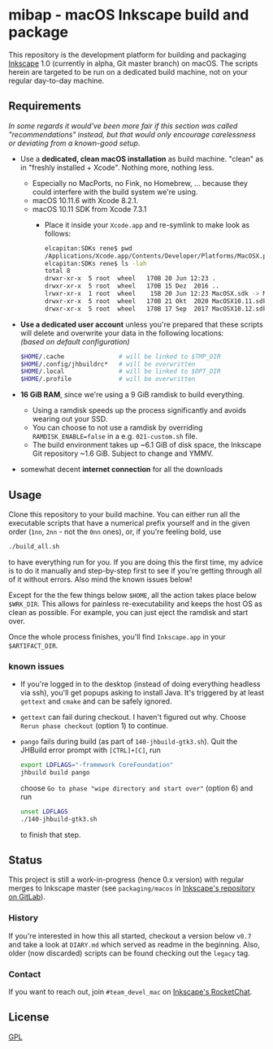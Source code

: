 # mibap - macOS Inkscape build and package

This repository is the development platform for building and packaging [Inkscape](https://inkscape.org) 1.0 (currently in alpha, Git master branch) on macOS. The scripts herein are targeted to be run on a dedicated build machine, not on your regular day-to-day machine.

## Requirements

_In some regards it would've been more fair if this section was called "recommendations" instead, but that would only encourage carelessness or deviating from a known-good setup._

- Use a __dedicated, clean macOS installation__ as build machine. "clean" as in "freshly installed + Xcode". Nothing more, nothing less.
  - Especially no MacPorts, no Fink, no Homebrew, ... because they could interfere with the build system we're using.
  - macOS 10.11.6 with Xcode 8.2.1.
  - macOS 10.11 SDK from Xcode 7.3.1
    - Place it inside your `Xcode.app` and re-symlink to make look as follows:

      ```bash
      elcapitan:SDKs rene$ pwd
      /Applications/Xcode.app/Contents/Developer/Platforms/MacOSX.platform/Developer/SDKs
      elcapitan:SDKs rene$ ls -lah
      total 8
      drwxr-xr-x  5 root  wheel   170B 20 Jun 12:23 .
      drwxr-xr-x  5 root  wheel   170B 15 Dez  2016 ..
      lrwxr-xr-x  1 root  wheel    15B 20 Jun 12:23 MacOSX.sdk -> MacOSX10.11.sdk
      drwxr-xr-x  5 root  wheel   170B 21 Okt  2020 MacOSX10.11.sdk
      drwxr-xr-x  5 root  wheel   170B 17 Sep  2017 MacOSX10.12.sdk.disabled
      ```

- __Use a dedicated user account__ unless you're prepared that these scripts will delete and overwrite your data in the following locations:  
_(based on default configuration)_

    ```bash
    $HOME/.cache               # will be linked to $TMP_DIR
    $HOME/.config/jhbuildrc*   # will be overwritten
    $HOME/.local               # will be linked to $OPT_DIR
    $HOME/.profile             # will be overwritten
    ```

- __16 GiB RAM__, since we're using a 9 GiB ramdisk to build everything.
  - Using a ramdisk speeds up the process significantly and avoids wearing out your SSD.
  - You can choose to not use a ramdisk by overriding `RAMDISK_ENABLE=false` in a e.g. `021-custom.sh` file.
  - The build environment takes up ~6.1 GiB of disk space, the Inkscape Git repository ~1.6 GiB. Subject to change and YMMV.
- somewhat decent __internet connection__ for all the downloads

## Usage

Clone this repository to your build machine. You can either run all the executable scripts that have a numerical prefix yourself and in the given order (`1nn`, `2nn` - not the `0nn` ones), or, if you're feeling bold, use

```bash
./build_all.sh
```

to have everything run for you. If you are doing this the first time, my advice is to do it manually and step-by-step first to see if you're getting through all of it without errors. Also mind the known issues below!

Except for the the few things below `$HOME`, all the action takes place below `$WRK_DIR`. This allows for painless re-executability and keeps the host OS as clean as possible. For example, you can just eject the ramdisk and start over.

Once the whole process finishes, you'll find `Inkscape.app` in your `$ARTIFACT_DIR`.

### known issues

- If you're logged in to the desktop (instead of doing everything headless via ssh), you'll get popups asking to install Java. It's triggered by at least `gettext` and `cmake` and can be safely ignored.
- `gettext` can fail during checkout. I haven't figured out why. Choose `Rerun phase checkout` (option 1) to continue.
- `pango` fails during build (as part of `140-jhbuild-gtk3.sh`). Quit the JHBuild error prompt with `[CTRL]+[C]`, run

  ```bash
  export LDFLAGS="-framework CoreFoundation"
  jhbuild build pango
  ```

  choose `Go to phase "wipe directory and start over"` (option 6) and run

  ```bash
  unset LDFLAGS
  ./140-jhbuild-gtk3.sh
  ```

  to finish that step.

## Status

This project is still a work-in-progress (hence 0.x version) with regular merges to Inkscape master (see `packaging/macos` in [Inkscape's repository on GitLab](https://gitlab.com/inkscape/inkscape)).

### History

If you're interested in how this all started, checkout a version below `v0.7` and take a look at `DIARY.md` which served as readme in the beginning. Also, older (now discarded) scripts can be found checking out the `legacy` tag.

### Contact

If you want to reach out, join `#team_devel_mac` on [Inkscape's RocketChat](https://chat.inkscape.org/).

## License

[GPL](LICENSE)
